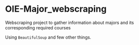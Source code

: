 # OIE-Major_webscraping
Webscraping project to gather information about majors and its corresponding required courses

Using `BeautifulSoup` and few other things.
